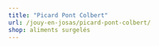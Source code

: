 ```yaml
---
title: "Picard Pont Colbert"
url: /jouy-en-josas/picard-pont-colbert/
shop: aliments surgelés
---
```

